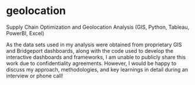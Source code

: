 # geolocation
Supply Chain Optimization and Geolocation Analysis (GIS, Python, Tableau, PowerBI, Excel)

As the data sets used in my analysis were obtained from proprietary GIS and Bridgeport dashboards, along with the code used to develop the interactive dashboards and frameworks, I am unable to publicly share this work due to confidentiality agreements. However, I would be happy to discuss my approach, methodologies, and key learnings in detail during an interview or phone call!

